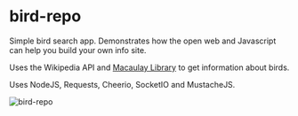 # bird-repo
Simple bird search app.
Demonstrates how the open web and Javascript can help you build your own info site.

Uses the Wikipedia API and [Macaulay Library](https://macaulaylibrary.org/) to get information about birds.

Uses NodeJS, Requests, Cheerio, SocketIO and MustacheJS.

![bird-repo](http://i.imgur.com/BrQgIV5.png)
